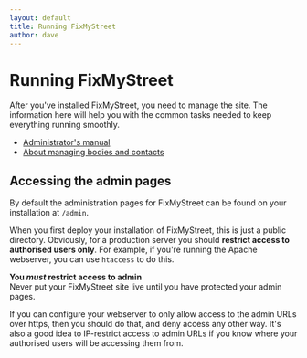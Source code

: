 ```yaml
---
layout: default
title: Running FixMyStreet
author: dave
---
```


# Running FixMyStreet

<p class="lead">After you've installed FixMyStreet, you need to manage the
site. The information here will help you with the common tasks needed to keep
everything running smoothly. </p>

<div class="row-fluid">
<div class="span6">
<ul class="nav nav-pills nav-stacked">
<li><a href="admin_manual">Administrator's manual</a></li>
<li><a href="bodies_and_contacts">About managing bodies and contacts</a></li>
</ul>
</div>
</div>

## Accessing the admin pages

By default the administration pages for FixMyStreet can be found on your
installation at `/admin`.

When you first deploy your installation of FixMyStreet, this is just a public
directory. Obviously, for a production server you should **restrict access to
authorised users only**. For example, if you're running the Apache webserver,
you can use `htaccess` to do this.

<div class="attention-box warning">
  <p><strong>You <em>must</em> restrict access to admin</strong>
    <br>
    Never put your FixMyStreet site live until you have protected
    your admin pages.
  </p>
</div>

If you can configure your webserver to only allow access to the admin URLs over https, then you should do that, and deny access any other way. It's also a good idea to IP-restrict access to admin URLs if you know where your authorised users will be accessing them from.
